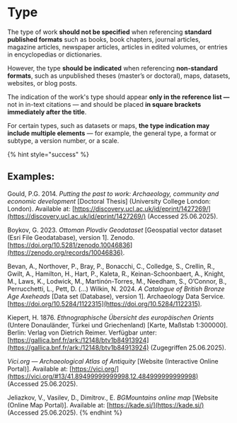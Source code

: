 # Type

The type of work **should not be specified** when referencing **standard published formats** such as books, book chapters, journal articles, magazine articles, newspaper articles, articles in edited volumes, or entries in encyclopedias or dictionaries.

However, the type **should be indicated** when referencing **non-standard formats**, such as unpublished theses (master’s or doctoral), maps, datasets, websites, or blog posts.

The indication of the work's type should appear **only in the reference list —** not in in-text citations — and should be placed **in square brackets immediately after the title**.

For certain types, such as datasets or maps, **the type indication may include multiple elements** — for example, the general type, a format or subtype, a version number, or a scale.

{% hint style="success" %}
## Examples:

Gould, P.G. 2014. _Putting the past to work: Archaeology, community and economic development_ \[Doctoral Thesis] (University College London: London). Available at: [https://discovery.ucl.ac.uk/id/eprint/1427269/](https://discovery.ucl.ac.uk/id/eprint/1427269/) (Accessed 25.06.2025).

Boykov, G. 2023. _Ottoman Plovdiv Geodataset_ \[Geospatial vector dataset (Esri File Geodatabase), version 1]. Zenodo. [https://doi.org/10.5281/zenodo.10046836](https://zenodo.org/records/10046836).

Bevan, A., Northover, P., Bray, P., Bonacchi, C., Colledge, S., Crellin, R., Gwilt, A., Hamilton, H., Hart, P., Kaleta, R., Keinan-Schoonbaert, A., Knight, M., Laws, K., Lodwick, M., Martinón-Torres, M., Needham, S., O’Connor, B., Perrucchetti, L., Pett, D. (...) Wilkin, N. 2024. _A Catalogue of British Bronze Age Axeheads_ \[Data set (Database), version 1]. Archaeology Data Service. [https://doi.org/10.5284/1122315](https://doi.org/10.5284/1122315).

Kiepert, H. 1876. _Ethnographische Übersicht des europäischen Orients_ (Untere Donauländer, Türkei und Griechenland) \[Karte, Maßstab 1:300000]. Berlin: Verlag von Dietrich Reimer. Verfügbar unter: [https://gallica.bnf.fr/ark:/12148/btv1b84913924](https://gallica.bnf.fr/ark:/12148/btv1b84913924) (Zugegriffen 25.06.2025).

_Vici.org — Archaeological Atlas of Antiquity_ \[Website (Interactive Online Portal)]. Available at: [https://vici.org/](https://vici.org/#13/41.89499999999998,12.484999999999998) (Accessed 25.06.2025).

Jeliazkov, V., Vasilev, D., Dimitrov., E. _BGMountains online map_ \[Website (Online Map Portal)]. Available at: [https://kade.si/](https://kade.si/) (Accessed 25.06.2025).
{% endhint %}
